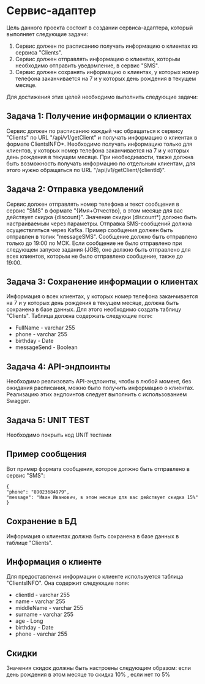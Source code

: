 # Сервис-адаптер

Цель данного проекта состоит в создании сервиса-адаптера, который выполняет следующие задачи:

1. Сервис должен по расписанию получать информацию о клиентах из сервиса "Clients".
2. Сервис должен отправлять информацию о клиентах, которым необходимо отправить уведомление, в сервис "SMS".
3. Сервис должен сохранять информацию о клиентах, у которых номер телефона заканчивается на 7 и у которых день рождения в текущем месяце.

Для достижения этих целей необходимо выполнить следующие задачи:

## Задача 1: Получение информации о клиентах

Сервис должен по расписанию каждый час обращаться к сервису "Clients" по URL "/api/v1/getClient" и получать информацию о клиентах в формате ClientsINFO*. Необходимо получать информацию только для клиентов, у которых номер телефона заканчивается на 7 и у которых день рождения в текущем месяце. При необходимости, также должна быть возможность получать информацию по отдельным клиентам, для этого нужно обращаться по URL "/api/v1/getClient/{clientId}".

## Задача 2: Отправка уведомлений

Сервис должен отправлять номер телефона и текст сообщения в сервис "SMS" в формате "{Имя+Отчество}, в этом месяце для вас действует скидка {discount}". Значение скидки (discount*) должно быть настраиваемым через параметры. Отправка SMS-сообщений должна осуществляться через Kafka. Пример сообщения должен быть отправлен в топик "messageSMS". Сообщение должно быть отправлено только до 19:00 по МСК. Если сообщение не было отправлено при следующем запуске задания (JOB), оно должно быть отправлено для всех клиентов, которым не было отправлено сообщение, также до 19:00.

## Задача 3: Сохранение информации о клиентах

Информация о всех клиентах, у которых номер телефона заканчивается на 7 и у которых день рождения в текущем месяце, должна быть сохранена в базе данных. Для этого необходимо создать таблицу "Clients". Таблица должна содержать следующие поля:
- FullName - varchar 255
- phone - varchar 255
- birthday - Date
- messageSend - Boolean

## Задача 4: API-эндпоинты

Необходимо реализовать API-эндпоинты, чтобы в любой момент, без ожидания расписания, можно было получить информацию о клиентах. Реализацию этих эндпоинтов следует выполнить с использованием Swagger.

## Задача 5: UNIT TEST
Необходимо покрыть код  UNIT тестами

## Пример сообщения

Вот пример формата сообщения, которое должно быть отправлено в сервис "SMS":
```
{
"phone": "89023684979",
"message": "Иван Иванович, в этом месяце для вас действует скидка 15%"
}
```
## Сохранение в БД

Информация о клиентах должна быть сохранена в базе данных в таблице "Clients".

## Информация о клиенте

Для предоставления информации о клиенте используется таблица "ClientsINFO". Она содержит следующие поля:
- clientId - varchar 255
- name - varchar 255
- middleName - varchar 255
- surname - varchar 255
- age - Long
- birthday - Date
- phone - varchar 255

## Скидки

Значения скидок должны быть настроены следующим образом:
если день рождения в этом месяце то скидка 10% , если нет то 5%
